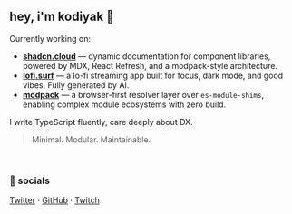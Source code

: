 ## hey, i'm kodiyak 🐾

Currently working on:
- **[shadcn.cloud](https://github.com/kodiyak/shadcn.cloud)** — dynamic documentation for component libraries, powered by MDX, React Refresh, and a modpack-style architecture.
- **[lofi.surf](https://github.com/kodiyak/lofi.surf)** — a lo-fi streaming app built for focus, dark mode, and good vibes. Fully generated by AI.
- **[modpack](https://github.com/kodiyak/modpack)** — a browser-first resolver layer over `es-module-shims`, enabling complex module ecosystems with zero build.

I write TypeScript fluently, care deeply about DX.

> Minimal. Modular. Maintainable.

&nbsp;

### 🔗 socials
[Twitter](https://twitter.com/mathews536) · [GitHub](https://github.com/kodiyak) · [Twitch](https://twitch.tv/zkodiyak)

